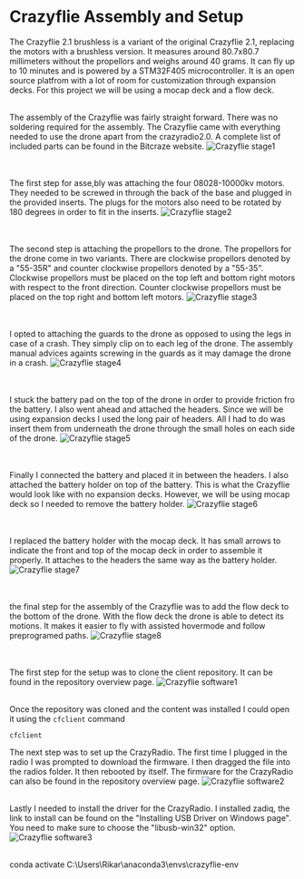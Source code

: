 # Crazyflie Assembly and Setup  

The Crazyflie 2.1 brushless is a variant of the original Crazyflie 2.1, replacing the motors with a brushless version. It measures around 80.7x80.7 millimeters without the propellors and weighs around 40 grams. It can fly up to 10 minutes and is powered by a STM32F405 microcontroller. It is an open source platfrom with a lot of room for customization through expansion decks. For this project we will be using a mocap deck and a flow deck.
<br><br>

The assembly of the Crazyflie was fairly straight forward. There was no soldering required for the assembly. The Crazyflie came with everything needed to use the drone apart from the crazyradio2.0. A complete list of included parts can be found in the Bitcraze website.
![Crazyflie stage1](Images/crazyflie_stage1.jpg)  
<br><br>

The first step for asse,bly was attaching the four 08028-10000kv motors. They needed to be screwed in through the back of the base and plugged in the provided inserts. The plugs for the motors also need to be rotated by 180 degrees in order to fit in the inserts.
![Crazyflie stage2](Images/crazyflie_stage2.jpg)  
<br><br>

The second step is attaching the propellors to the drone. The propellors for the drone come in two variants. There are clockwise propellors denoted by a "55-35R" and counter clockwise propellors denoted by a "55-35". Clockwise propellors must be placed on the top left and bottom right motors with respect to the front direction. Counter clockwise propellors must be placed on the top right and bottom left motors.
![Crazyflie stage3](Images/crazyflie_stage3.jpg)  
<br><br>

I opted to attaching the guards to the drone as opposed to using the legs in case of a crash. They simply clip on to each leg of the drone. The assembly manual advices againts screwing in the guards as it may damage the drone in a crash.
![Crazyflie stage4](Images/crazyflie_stage4.jpg)  
<br><br>

I stuck the battery pad on the top of the drone in order to provide friction fro the battery. I also went ahead and attached the headers. Since we will be using expansion decks I used the long pair of headers. All I had to do was insert them from underneath the drone through the small holes on each side of the drone.
![Crazyflie stage5](Images/crazyflie_stage5.jpg)  
<br><br>

Finally I connected the battery and placed it in between the headers. I also attached the battery holder on top of the battery. This is what the Crazyflie would look like with no expansion decks. However, we will be using mocap deck so I needed to remove the battery holder.
![Crazyflie stage6](Images/crazyflie_stage6.jpg)  
<br><br>

I replaced the battery holder with the mocap deck. It has small arrows to indicate the front and top of the mocap deck in order to assemble it properly. It attaches to the headers the same way as the battery holder.
![Crazyflie stage7](Images/crazyflie_stage7.jpg)  
<br><br>

the final step for the assembly of the Crazyflie was to add the flow deck to the bottom of the drone. With the flow deck the drone is able to detect its motions. It makes it easier to fly with assisted hovermode and follow preprogramed paths.
![Crazyflie stage8](Images/crazyflie_stage8.jpg)  
<br><br>

The first step for the setup was to clone the client repository. It can be found in the repository overview page.
![Crazyflie software1](Images/crazyflie_software1.png) 
<br><br>

Once the repository was cloned and the content was installed I could open it using the `cfclient` command
```
cfclient
```

The next step was to set up the CrazyRadio. The first time I plugged in the radio I was prompted to download the firmware. I then dragged the file into the radios folder. It then rebooted by itself. The firmware for the CrazyRadio can also be found in the repository overview page.
![Crazyflie software2](Images/crazyflie_software2.png) 
<br><br>

Lastly I needed to install the driver for the CrazyRadio. I installed zadiq, the link to install can be found on the "Installing USB Driver on Windows page". You need to make sure to choose the "libusb-win32" option.
![Crazyflie software3](Images/crazyflie_software3.png) 
<br><br>

conda activate C:\Users\Rikar\anaconda3\envs\crazyflie-env
